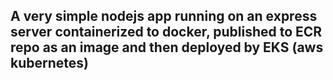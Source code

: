 ## A very simple nodejs app running on an express server containerized to docker, published to ECR repo as an image and then deployed by EKS (aws kubernetes)
